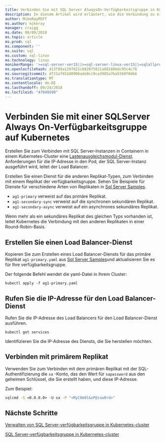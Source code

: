 ```yaml
---
title: Verbinden Sie mit SQL Server AlwaysOn-Verfügbarkeitsgruppe in Kubernetes-cluster
description: In diesem Artikel wird erläutert, wie die Verbindung zu einer AlwaysOn-Verfügbarkeitsgruppe
author: MikeRayMSFT
ms.author: mikeray
manager: craigg
ms.date: 08/09/2018
ms.topic: article
ms.prod: sql
ms.component: ''
ms.suite: sql
ms.custom: sql-linux
ms.technology: linux
monikerRange: '>=sql-server-ver15||>=sql-server-linux-ver15||=sqlallproducts-allversions'
ms.openlocfilehash: d13f89a1297d21c882075821a681886dc95c4c76
ms.sourcegitcommit: df21af652d0906ade8cc9ca3985a7ba5569f0db6
ms.translationtype: MT
ms.contentlocale: de-DE
ms.lasthandoff: 09/24/2018
ms.locfileid: "47049590"
---
```

# <a name="connect-to-a-sql-server-always-on-availability-group-on-kubernetes"></a>Verbinden Sie mit einer SQLServer Always On-Verfügbarkeitsgruppe auf Kubernetes

Erstellen Sie zum Verbinden mit SQL Server-Instanzen in Containern in einem Kubernetes-Cluster eine [Lastenausgleichsmodul-Dienst](http://kubernetes.io/docs/concepts/services-networking/service/#loadbalancer). Anforderungen für die IP-Adresse in den Pod, der SQL Server-Instanz ausgeführt wird, leitet der Load Balancer.

Erstellen Sie einen Dienst für die anderen Replikat-Typen, zum Verbinden mit einem Replikat der verfügbarkeitsgruppe. Sehen Sie Beispiele für Dienste für verschiedene Arten von Replikaten in [Sql Server Samples](https://github.com/Microsoft/sql-server-samples/blob/master/samples/features/high%20availability/Kubernetes/sample-manifest-files/ag-services.yaml).

* `ag1-primary` verweist auf das primäre Replikat.
* `ag1-secondary-sync` verweist auf die synchronen sekundären Replikat.
* `ag1-secondary-async` verweist auf ein asynchrones sekundäres Replikat.

Wenn mehr als ein sekundäres Replikat des gleichen Typs vorhanden ist, leitet Kubernetes die Verbindung mit den anderen Replikaten in einer Round-Robin-Basis.

## <a name="create-a-load-balancer-service"></a>Erstellen Sie einen Load Balancer-Dienst

Kopieren Sie zum Erstellen eines Load Balancer-Diensts für das primäre Replikat `ag1-primary.yaml` aus [Sql Server Samples]()und aktualisieren Sie es für Ihre verfügbarkeitsgruppe.

Der folgende Befehl wendet die yaml-Datei in Ihrem Cluster:

```kubectl
kubectl apply -f ag1-primary.yaml
```

## <a name="get-the-ip-address-for-your-load-balancer-service"></a>Rufen Sie die IP-Adresse für den Load Balancer-Dienst

Rufen Sie die IP-Adresse des Load Balancers für den Load Balancer-Dienst ausführen.

```kubectl
kubectl get services
```

Identifizieren Sie die IP-Adresse des Diensts, die Sie herstellen möchten.

## <a name="connect-to-primary-replica"></a>Verbinden mit primärem Replikat

Verwenden Sie zum Verbinden mit dem primären Replikat mit der SQL-Authentifizierung die `sa` -Konto, das den Wert für `sapassword` aus den geheimen Schlüssel, die Sie erstellt haben, und diese IP-Adresse.

Zum Beispiel:

```cmd
sqlcmd -S <0.0.0.0> -U sa -P "<MyC0m9l&xP@ssw0rd>"
```

## <a name="next-steps"></a>Nächste Schritte

[Verwalten von SQL Server-verfügbarkeitsgruppe in Kubernetes-cluster](sql-server-linux-kubernetes-manage.md)

[SQL Server-verfügbarkeitsgruppe in Kubernetes-cluster](sql-server-ag-kubernetes.md)